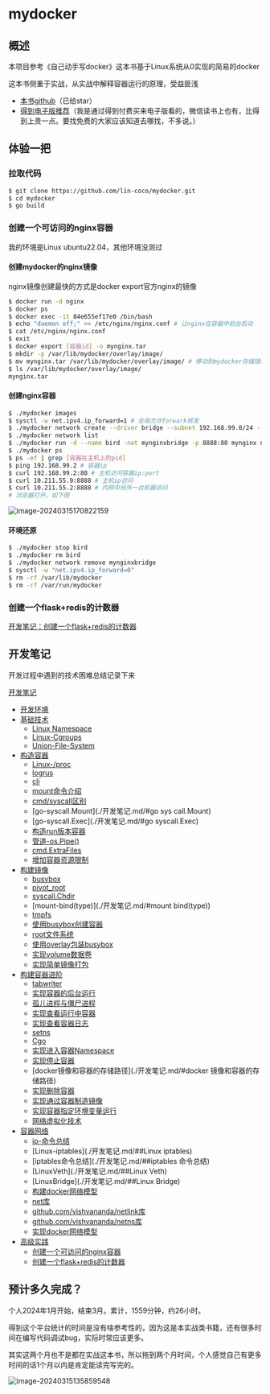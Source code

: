 # mydocker

## 概述

本项目参考《自己动手写docker》这本书基于Linux系统从0实现的简易的docker

这本书侧重于实战，从实战中解释容器运行的原理，受益匪浅

- [本书github](https://github.com/xianlubird/mydocker)（已给star）
- [得到电子版推荐](https://www.dedao.cn/ebook/detail?id=bODoM61kAj9Rql84gzG5nVNZopXKY3DBKK0JLrBmEDv2QPMOyx7a6e1dbPQj2Zdm)（我是通过得到付费买来电子版看的，微信读书上也有，比得到上贵一点。要找免费的大家应该知道去哪找，不多说。）

## 体验一把

### 拉取代码

```sh
$ git clone https://github.com/lin-coco/mydocker.git
$ cd mydocker
$ go build
```

### 创建一个可访问的nginx容器

我的环境是Linux ubuntu22.04，其他环境没测过

#### 创建mydocker的nginx镜像

nginx镜像创建最快的方式是docker export官方nginx的镜像

```sh
$ docker run -d nginx
$ docker ps
$ docker exec -it 84e655ef17e0 /bin/bash
$ echo "daemon off;" >> /etc/nginx/nginx.conf # 让nginx在容器中前台启动
$ cat /etc/nginx/nginx.conf
$ exit
$ docker export [容器id] -o mynginx.tar
$ mkdir -p /var/lib/mydocker/overlay/image/
$ mv mynginx.tar /var/lib/mydocker/overlay/image/ # 移动到mydocker存储镜像文件的地方
$ ls /var/lib/mydocker/overlay/image/
mynginx.tar
```

#### 创建nginx容器

```sh
$ ./mydocker images
$ sysctl -w net.ipv4.ip_forward=1 # 全局允许forwark转发
$ ./mydocker network create --driver bridge --subnet 192.168.99.0/24 --gateway 192.168.99.1 mynginxbridge # 创建mydocker桥接网络 
$ ./mydocker network list
$ ./mydocker run -d --name bird -net mynginxbridge -p 8888:80 mynginx nginx # 启动nginx镜像
$ ./mydocker ps
$ ps -ef | grep [容器在主机上的pid]
$ ping 192.168.99.2 # 容器ip
$ curl 192.168.99.2:80 # 主机访问容器ip:port
$ curl 10.211.55.9:8888 # 主机ip访问
$ curl 10.211.55.2:8888 # 内网中另外一台机器访问
# 浏览器打开，如下图
```

![image-20240315170822159](https://typora-img-xue.oss-cn-beijing.aliyuncs.com/img/image-20240315170822159.png)

#### 环境还原

```sh
$ ./mydocker stop bird
$ ./mydocker rm bird
$ ./mydocker network remove mynginxbridge
$ sysctl -w "net.ipv4.ip_forward=0"
$ rm -rf /var/lib/mydocker
$ rm -rf /var/run/mydocker
```



### 创建一个flask+redis的计数器

[开发笔记：创建一个flask+redis的计数器](./开发笔记/##创建一个flask+redis的计数器)

## 开发笔记

开发过程中遇到的技术困难总结记录下来

[开发笔记](./开发笔记.md)

- [开发环境](./开发笔记.md/#开发环境)
- [基础技术](./开发笔记.md/#基础技术)
  - [Linux Namespace](./开发笔记.md/#Linux-Namespace)
  - [Linux-Cgroups](./开发笔记.md/#Linux-Cgroups)
  - [Union-File-System](./开发笔记.md/#Union-File-System)
- [构造容器](./开发笔记.md/#构造容器)
  - [Linux-/proc](./开发笔记.md/#Linux-/proc)
  - [logrus](./开发笔记.md/#logrus)
  - [cli](./开发笔记.md/#cli)
  - [mount命令介绍](./开发笔记.md/#mount命令介绍)
  - [cmd/syscall区别](./开发笔记.md/#cmd/syscall区别)
  - [go-syscall.Mount](./开发笔记.md/#go sys call.Mount)
  - [go-syscall.Exec](./开发笔记.md/#go syscall.Exec)
  - [构造run版本容器](./开发笔记.md/#构造run版本容器)
  - [管道-os.Pipe()](./开发笔记.md/##管道-os.Pipe())
  - [cmd.ExtraFiles](./开发笔记.md/#cmd.ExtraFiles)
  - [增加容器资源限制](./开发笔记.md/#增加容器资源限制)
- [构建镜像](./开发笔记.md/#构建镜像)
  - [busybox](./开发笔记.md/#busybox)
  - [pivot_root](./开发笔记.md/#pivot_root)
  - [syscall.Chdir](./开发笔记.md/#syscall.Chdir)
  - [mount-bind(type)](./开发笔记.md/#mount bind(type))
  - [tmpfs](./开发笔记.md/#tmpfs)
  - [使用busybox创建容器](./开发笔记.md/#使用busybox创建容器)
  - [root文件系统](./开发笔记.md/#root文件系统)
  - [使用overlay包装busybox](./开发笔记.md/#实现volume数据卷)
  - [实现volume数据卷](./开发笔记.md/#实现volume数据卷)
  - [实现简单镜像打包](./开发笔记.md/#实现简单镜像打包)
- [构建容器进阶](./开发笔记.md/#构建容器进阶)
  - [tabwriter](./开发笔记.md/#tabwriter)
  - [实现容器的后台运行](./开发笔记.md/#实现容器的后台运行)
  - [孤儿进程与僵尸进程](./开发笔记.md/#孤儿进程与僵尸进程)
  - [实现查看运行中容器](./开发笔记.md/#实现查看运行中容器)
  - [实现查看容器日志](./开发笔记.md/#实现查看容器日志)
  - [setns](./开发笔记.md/#setns)
  - [Cgo](./开发笔记.md/#Cgo)
  - [实现进入容器Namespace](./开发笔记.md/#实现进入容器Namespace)
  - [实现停止容器](./开发笔记.md/#实现停止容器)
  - [docker镜像和容器的存储路径](./开发笔记.md/#docker 镜像和容器的存储路径)
  - [实现删除容器](./开发笔记.md/#实现删除容器)
  - [实现通过容器制造镜像](./开发笔记.md/#实现通过容器制造镜像)
  - [实现容器指定环境变量运行](./开发笔记.md/#实现容器指定环境变量运行)
  - [网络虚拟化技术](./开发笔记.md/#网络虚拟化技术)
- [容器网络](./开发笔记.md/#容器网络)
  - [ip-命令总结](./开发笔记.md/#ip-命令总结)
  - [Linux-iptables](./开发笔记.md/##Linux iptables)
  - [iptables命令总结](./开发笔记.md/##iptables 命令总结)
  - [LinuxVeth](./开发笔记.md/##Linux Veth)
  - [LinuxBridge](./开发笔记.md/##Linux Bridge)
  - [构建docker网络模型](./开发笔记.md/##构建docker网络模型)
  - [net库](./开发笔记.md/##net库)
  - [github.com/vishvananda/netlink库](./开发笔记.md/##github.com/vishvananda/netlink库)
  - [github.com/vishvananda/netns库](./开发笔记.md/##github.com/vishvananda/netns库)
  - [实现docker网络模型](./开发笔记.md/##实现docker网络模型)
- [高级实践](./开发笔记.md/#高级实践)
  - [创建一个可访问的nginx容器](./开发笔记.md/##创建一个可访问的nginx容器)
  - [创建一个flask+redis的计数器](./开发笔记.md/##创建一个flask+redis的计数器)



## 预计多久完成？

个人2024年1月开始，结束3月。累计，1559分钟，约26小时。

得到这个平台统计的时间是没有啥参考性的，因为这是本实战类书籍，还有很多时间在编写代码调试bug，实际时常应该更多。

其实这两个月也不是都在实战这本书，所以拖到两个月时间，个人感觉自己有更多时间的话1个月以内是肯定能读完写完的。



![image-20240315135859548](https://typora-img-xue.oss-cn-beijing.aliyuncs.com/img/image-20240315135859548.png)